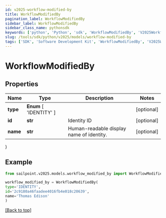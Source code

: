 ```yaml
---
id: v2025-workflow-modified-by
title: WorkflowModifiedBy
pagination_label: WorkflowModifiedBy
sidebar_label: WorkflowModifiedBy
sidebar_class_name: pythonsdk
keywords: ['python', 'Python', 'sdk', 'WorkflowModifiedBy', 'V2025WorkflowModifiedBy'] 
slug: /tools/sdk/python/v2025/models/workflow-modified-by
tags: ['SDK', 'Software Development Kit', 'WorkflowModifiedBy', 'V2025WorkflowModifiedBy']
---
```


# WorkflowModifiedBy


## Properties

Name | Type | Description | Notes
------------ | ------------- | ------------- | -------------
**type** |  **Enum** [  'IDENTITY' ] |  | [optional] 
**id** | **str** | Identity ID | [optional] 
**name** | **str** | Human-readable display name of identity. | [optional] 
}

## Example

```python
from sailpoint.v2025.models.workflow_modified_by import WorkflowModifiedBy

workflow_modified_by = WorkflowModifiedBy(
type='IDENTITY',
id='2c9180a46faadee4016fb4e018c20639',
name='Thomas Edison'
)

```
[[Back to top]](#) 

